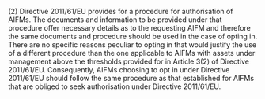(2) Directive 2011/61/EU provides for a procedure for authorisation of AIFMs. The documents and information to be provided under that procedure offer necessary details as to the requesting AIFM and therefore the same documents and procedure should be used in the case of opting in. There are no specific reasons peculiar to opting in that would justify the use of a different procedure than the one applicable to AIFMs with assets under management above the thresholds provided for in Article 3(2) of Directive 2011/61/EU. Consequently, AIFMs choosing to opt in under Directive 2011/61/EU should follow the same procedure as that established for AIFMs that are obliged to seek authorisation under Directive 2011/61/EU.
